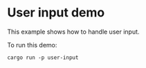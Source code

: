 # User input demo

This example shows how to handle user input.

To run this demo:

```shell
cargo run -p user-input
```
